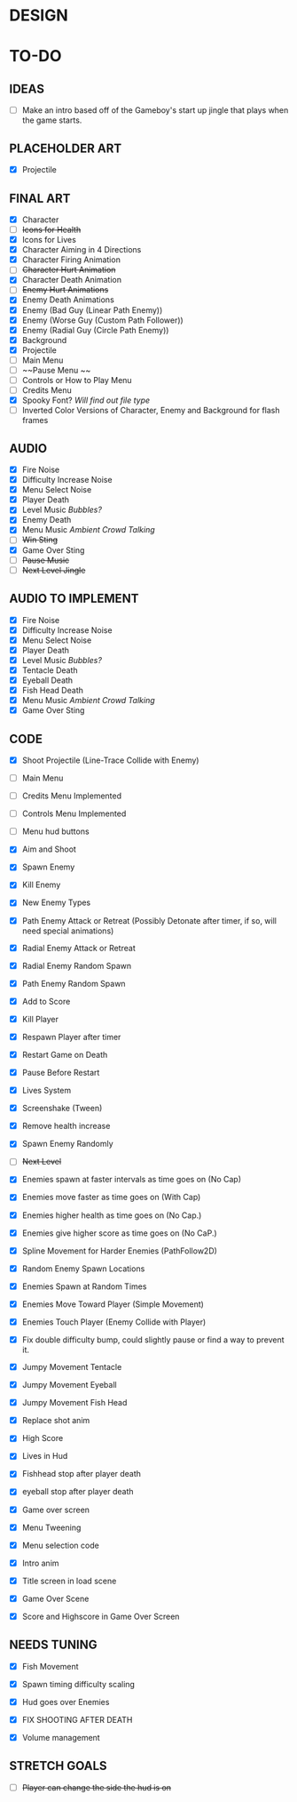 # DESIGN

# TO-DO

## IDEAS
- [ ] Make an intro based off of the Gameboy's start up jingle that plays when the game starts.

## PLACEHOLDER ART
- [x] Projectile

## FINAL ART
- [x] Character
- [ ] ~~Icons for Health~~
- [x] Icons for Lives
- [x] Character Aiming in 4 Directions
- [x] Character Firing Animation
- [ ] ~~Character Hurt Animation~~
- [x] Character Death Animation
- [ ] ~~Enemy Hurt Animations~~
- [x] Enemy Death Animations
- [x] Enemy (Bad Guy (Linear Path Enemy))
- [x] Enemy (Worse Guy (Custom Path Follower))
- [x] Enemy (Radial Guy (Circle Path Enemy))
- [x] Background 
- [x] Projectile 
- [ ] Main Menu 
- [ ] ~~Pause Menu ~~
- [ ] Controls or How to Play Menu 
- [ ] Credits Menu 
- [x] Spooky Font? *Will find out file type*
- [ ] Inverted Color Versions of Character, Enemy and Background for flash frames

## AUDIO
- [x] Fire Noise
- [x] Difficulty Increase Noise
- [x] Menu Select Noise
- [x] Player Death
- [x] Level Music *Bubbles?*
- [x] Enemy Death
- [x] Menu Music *Ambient Crowd Talking*
- [ ] ~~Win Sting~~
- [x] Game Over Sting
- [ ] ~~Pause Music~~
- [ ] ~~Next Level Jingle~~

## AUDIO TO IMPLEMENT
- [x] Fire Noise
- [x] Difficulty Increase Noise
- [x] Menu Select Noise
- [x] Player Death
- [x] Level Music *Bubbles?*
- [x] Tentacle Death
- [x] Eyeball Death
- [x] Fish Head Death
- [x] Menu Music *Ambient Crowd Talking*
- [x] Game Over Sting

## CODE
- [x] Shoot Projectile (Line-Trace Collide with Enemy)
- [ ] Main Menu
- [ ] Credits Menu Implemented
- [ ] Controls Menu Implemented
- [ ] Menu hud buttons
- [x] Aim and Shoot 
- [x] Spawn Enemy
- [x] Kill Enemy
- [x] New Enemy Types
- [x] Path Enemy Attack or Retreat (Possibly Detonate after timer, if so, will need special animations)
- [x] Radial Enemy Attack or Retreat
- [x] Radial Enemy Random Spawn
- [x] Path Enemy Random Spawn
- [x] Add to Score
- [x] Kill Player 
- [x] Respawn Player after timer
- [x] Restart Game on Death
- [x] Pause Before Restart
- [x] Lives System
- [x] Screenshake (Tween)
- [x] Remove health increase
- [x] Spawn Enemy Randomly
- [ ] ~~Next Level~~
- [x] Enemies spawn at faster intervals as time goes on (No Cap)
- [x] Enemies move faster as time goes on (With Cap)
- [x] Enemies higher health as time goes on (No Cap.)
- [x] Enemies give higher score as time goes on (No CaP.)
- [x] Spline Movement for Harder Enemies (PathFollow2D)
- [x] Random Enemy Spawn Locations
- [x] Enemies Spawn at Random Times
- [x] Enemies Move Toward Player (Simple Movement)
- [x] Enemies Touch Player (Enemy Collide with Player)
- [x] Fix double difficulty bump, could slightly pause or find a way to prevent it.
- [x] Jumpy Movement Tentacle
- [x] Jumpy Movement Eyeball
- [x] Jumpy Movement Fish Head
- [x] Replace shot anim
- [x] High Score
- [x] Lives in Hud
- [x] Fishhead stop after player death
- [x] eyeball stop after player death
- [x] Game over screen
- [x] Menu Tweening
- [x] Menu selection code
- [x] Intro anim 
- [x] Title screen in load scene 
- [x] Game Over Scene 
- [x] Score and Highscore in Game Over Screen



## NEEDS TUNING
- [x] Fish Movement
- [x] Spawn timing difficulty scaling
- [x] Hud goes over Enemies
- [x] FIX SHOOTING AFTER DEATH
- [x] Volume management


## STRETCH GOALS
- [ ] ~~Player can change the side the hud is on~~
